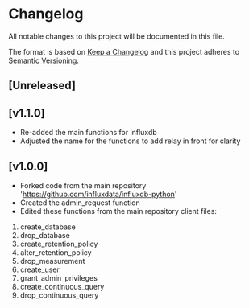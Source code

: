 # Changelog
All notable changes to this project will be documented in this file.

The format is based on [Keep a Changelog](http://keepachangelog.com/en/1.0.0/)
and this project adheres to [Semantic Versioning](http://semver.org/spec/v2.0.0.html).

## [Unreleased]

## [v1.1.0]
- Re-added the main functions for influxdb 
- Adjusted the name for the functions to add relay in front for clarity

## [v1.0.0]
- Forked code from the main repository 'https://github.com/influxdata/influxdb-python'
- Created the admin_request function 
- Edited these functions from the main repository client files:
 1. create_database
 2. drop_database
 3. create_retention_policy
 4. alter_retention_policy
 5. drop_measurement
 6. create_user
 7. grant_admin_privileges
 8. create_continuous_query
 9. drop_continuous_query
 